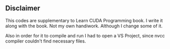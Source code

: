 ## Disclaimer

This codes are supplementary to Learn CUDA Programming book. I write it along with the book. Not my own handiwork. Although I change some of it. 

Also in order for it to compile and run I had to open a VS Project, since nvcc compiler couldn't find necessary files.
